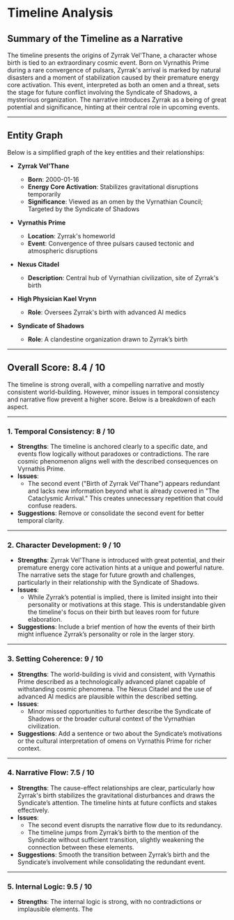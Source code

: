 # Timeline Analysis

## Summary of the Timeline as a Narrative
The timeline presents the origins of Zyrrak Vel'Thane, a character whose birth is tied to an extraordinary cosmic event. Born on Vyrnathis Prime during a rare convergence of pulsars, Zyrrak's arrival is marked by natural disasters and a moment of stabilization caused by their premature energy core activation. This event, interpreted as both an omen and a threat, sets the stage for future conflict involving the Syndicate of Shadows, a mysterious organization. The narrative introduces Zyrrak as a being of great potential and significance, hinting at their central role in upcoming events.

---

## Entity Graph
Below is a simplified graph of the key entities and their relationships:

- **Zyrrak Vel'Thane**  
  - **Born**: 2000-01-16  
  - **Energy Core Activation**: Stabilizes gravitational disruptions temporarily  
  - **Significance**: Viewed as an omen by the Vyrnathian Council; Targeted by the Syndicate of Shadows  

- **Vyrnathis Prime**  
  - **Location**: Zyrrak's homeworld  
  - **Event**: Convergence of three pulsars caused tectonic and atmospheric disruptions  

- **Nexus Citadel**  
  - **Description**: Central hub of Vyrnathian civilization, site of Zyrrak's birth  

- **High Physician Kael Vrynn**  
  - **Role**: Oversees Zyrrak's birth with advanced AI medics  

- **Syndicate of Shadows**  
  - **Role**: A clandestine organization drawn to Zyrrak’s birth  

---

## Overall Score: **8.4 / 10**

The timeline is strong overall, with a compelling narrative and mostly consistent world-building. However, minor issues in temporal consistency and narrative flow prevent a higher score. Below is a breakdown of each aspect.

---

### 1. Temporal Consistency: **8 / 10**
- **Strengths**: The timeline is anchored clearly to a specific date, and events flow logically without paradoxes or contradictions. The rare cosmic phenomenon aligns well with the described consequences on Vyrnathis Prime.  
- **Issues**:  
  - The second event ("Birth of Zyrrak Vel'Thane") appears redundant and lacks new information beyond what is already covered in "The Cataclysmic Arrival." This creates unnecessary repetition that could confuse readers.  
- **Suggestions**: Remove or consolidate the second event for better temporal clarity.  

---

### 2. Character Development: **9 / 10**
- **Strengths**: Zyrrak Vel'Thane is introduced with great potential, and their premature energy core activation hints at a unique and powerful nature. The narrative sets the stage for future growth and challenges, particularly in their relationship with the Syndicate of Shadows.  
- **Issues**:  
  - While Zyrrak’s potential is implied, there is limited insight into their personality or motivations at this stage. This is understandable given the timeline's focus on their birth but leaves room for future elaboration.  
- **Suggestions**: Include a brief mention of how the events of their birth might influence Zyrrak’s personality or role in the larger story.  

---

### 3. Setting Coherence: **9 / 10**
- **Strengths**: The world-building is vivid and consistent, with Vyrnathis Prime described as a technologically advanced planet capable of withstanding cosmic phenomena. The Nexus Citadel and the use of advanced AI medics are plausible within the described setting.  
- **Issues**:  
  - Minor missed opportunities to further describe the Syndicate of Shadows or the broader cultural context of the Vyrnathian civilization.  
- **Suggestions**: Add a sentence or two about the Syndicate’s motivations or the cultural interpretation of omens on Vyrnathis Prime for richer context.  

---

### 4. Narrative Flow: **7.5 / 10**
- **Strengths**: The cause-effect relationships are clear, particularly how Zyrrak's birth stabilizes the gravitational disturbances and draws the Syndicate’s attention. The timeline hints at future conflicts and stakes effectively.  
- **Issues**:  
  - The second event disrupts the narrative flow due to its redundancy.  
  - The timeline jumps from Zyrrak’s birth to the mention of the Syndicate without sufficient transition, slightly weakening the connection between these elements.  
- **Suggestions**: Smooth the transition between Zyrrak’s birth and the Syndicate’s involvement while consolidating the redundant event.  

---

### 5. Internal Logic: **9.5 / 10**
- **Strengths**: The internal logic is strong, with no contradictions or implausible elements. The